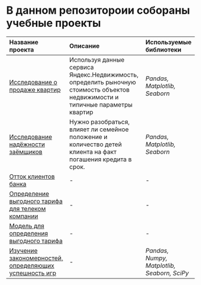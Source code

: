 # В данном репозитороии собораны учебные проекты

| Название проекта | Описание | Используемые библиотеки | 
| :---------------------- | :---------------------- | :---------------------- |
| [Исследование о продаже квартир](https://github.com/VlaTz/My_study_projects/tree/main/apartments_for_sale) | Используя данные сервиса Яндекс.Недвижимость, определить рыночную стоимость объектов недвижимости и типичные параметры квартир| *Pandas, Matplotlib, Seaborn* |
|[Исследование надёжности заёмщиков](https://github.com/VlaTz/My_study_projects/tree/main/borrower_research)|Нужно разобраться, влияет ли семейное положение и количество детей клиента на факт погашения кредита в срок.|*Pandas, Matplotlib, Seaborn*|
|[Отток клиентов банка](https://github.com/VlaTz/My_study_projects/tree/main/customer_outflow)|-|-|
|[Определение выгодного тарифа для телеком компании](https://github.com/VlaTz/My_study_projects/tree/main/tariff_definition)|-|-|
|[Модель для определения выгодного тарифа](https://github.com/VlaTz/My_study_projects/tree/main/recommendation_of_tariffs)|-|-|
|[Изучение закономерностей, определяющих успешность игр](https://github.com/VlaTz/My_study_projects/tree/main/the_success_of_the_game)|-|*Pandas, Numpy, Matplotlib, Seaborn, SciPy*|

